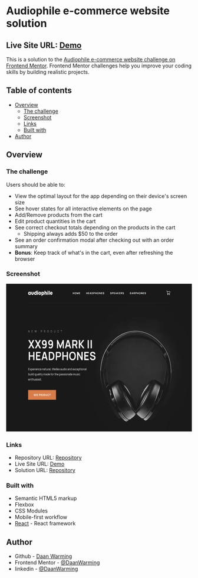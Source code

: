 # Audiophile e-commerce website solution

## Live Site URL: [Demo](https://daanwarming.github.io/Audiophile-e-commerce-website/)

This is a solution to the [Audiophile e-commerce website challenge on Frontend Mentor](https://www.frontendmentor.io/challenges/audiophile-ecommerce-website-C8cuSd_wx). Frontend Mentor challenges help you improve your coding skills by building realistic projects. 

## Table of contents

- [Overview](#overview)
  - [The challenge](#the-challenge)
  - [Screenshot](#screenshot)
  - [Links](#links)
  - [Built with](#built-with)
- [Author](#author)




## Overview

### The challenge

Users should be able to:

- View the optimal layout for the app depending on their device's screen size
- See hover states for all interactive elements on the page
- Add/Remove products from the cart
- Edit product quantities in the cart
- See correct checkout totals depending on the products in the cart
  - Shipping always adds $50 to the order
- See an order confirmation modal after checking out with an order summary
- **Bonus**: Keep track of what's in the cart, even after refreshing the browser



### Screenshot
<img src="./src/assets/screen-shot.png" data-canonical-src="./src/assets/screen-shot.png" width="600" height="400" />



### Links

- Repository URL: [Repository](https://github.com/DaanWarming/Audiophile-e-commerce-website)
- Live Site URL: [Demo](https://daanwarming.github.io/Audiophile-e-commerce-website/)
- Solution URL: [Repository](https://www.frontendmentor.io/solutions/audiophile-e-commerce-website-using-react-VfvKtqMXsY)



### Built with

- Semantic HTML5 markup
- Flexbox
- CSS Modules
- Mobile-first workflow
- [React](https://reactjs.org/) - React framework


## Author

- Github - [Daan Warming](https://github.com/DaanWarming)
- Frontend Mentor - [@DaanWarming](https://www.frontendmentor.io/profile/DaanWarming)
- linkedin - [@DaanWarming](https://www.linkedin.com/in/daan-warming-613932175/)


